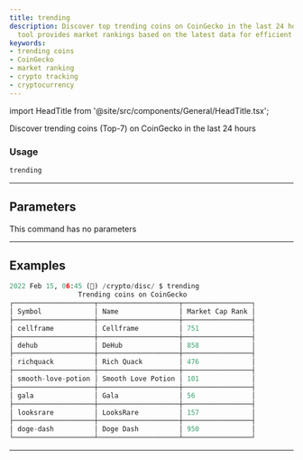 ```yaml
---
title: trending
description: Discover top trending coins on CoinGecko in the last 24 hours. Our expert
  tool provides market rankings based on the latest data for efficient crypto tracking.
keywords:
- trending coins
- CoinGecko
- market ranking
- crypto tracking
- cryptocurrency
---
```


import HeadTitle from '@site/src/components/General/HeadTitle.tsx';

<HeadTitle title="crypto/disc/trending - Reference | OpenBB Terminal Docs" />

Discover trending coins (Top-7) on CoinGecko in the last 24 hours

### Usage

```python
trending
```

---

## Parameters

This command has no parameters



---

## Examples

```python
2022 Feb 15, 06:45 (🦋) /crypto/disc/ $ trending
                 Trending coins on CoinGecko
┌────────────────────┬────────────────────┬─────────────────┐
│ Symbol             │ Name               │ Market Cap Rank │
├────────────────────┼────────────────────┼─────────────────┤
│ cellframe          │ Cellframe          │ 751             │
├────────────────────┼────────────────────┼─────────────────┤
│ dehub              │ DeHub              │ 858             │
├────────────────────┼────────────────────┼─────────────────┤
│ richquack          │ Rich Quack         │ 476             │
├────────────────────┼────────────────────┼─────────────────┤
│ smooth-love-potion │ Smooth Love Potion │ 101             │
├────────────────────┼────────────────────┼─────────────────┤
│ gala               │ Gala               │ 56              │
├────────────────────┼────────────────────┼─────────────────┤
│ looksrare          │ LooksRare          │ 157             │
├────────────────────┼────────────────────┼─────────────────┤
│ doge-dash          │ Doge Dash          │ 950             │
└────────────────────┴────────────────────┴─────────────────┘
```
---
